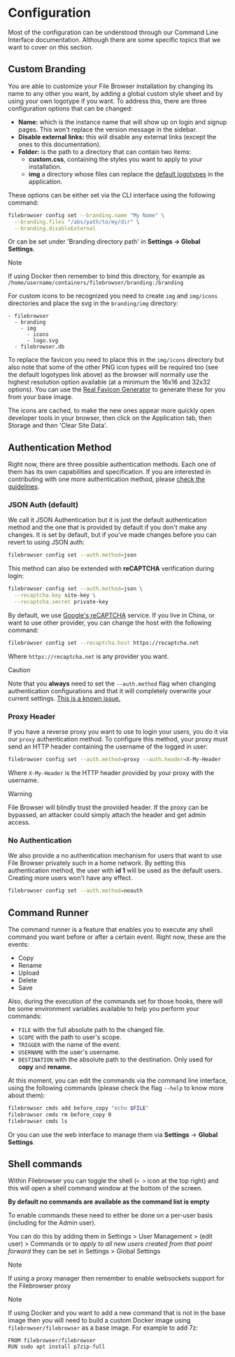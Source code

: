 # Configuration

Most of the configuration can be understood through our Command Line Interface documentation. Although there are some specific topics that we want to cover on this section.

## Custom Branding

You are able to customize your File Browser installation by changing its name to any other you want, by adding a global custom style sheet and by using your own logotype if you want. To address this, there are three configuration options that can be changed:

* **Name:** which is the instance name that will show up on login and signup pages. This won't replace the version message in the sidebar.
* **Disable external links:** this will disable any external links (except the ones to this documentation).
* **Folder:** is the path to a directory that can contain two items:
  * **custom.css**, containing the styles you want to apply to your installation.
  * **img** a directory whose files can replace the [default logotypes](../frontend/public/img) in the application.

These options can be either set via the CLI interface using the following command:

```sh
filebrowser config set --branding.name "My Name" \
  --branding.files "/abs/path/to/my/dir" \
  --branding.disableExternal
```
Or can be set under 'Branding directory path' in **Settings → Global Settings**. 

> [!NOTE] 
>
> If using Docker then remember to bind this directory, for example as `/home/username/containers/filebrowser/branding:/branding`

For custom icons to be recognized you need to create `img` and `img/icons` directories and place the svg in the `branding/img` directory:

```
- filebrowser
  - branding
    - img
      - icons
      - logo.svg
  - filebrowser.db
```

To replace the favicon you need to place this in the `img/icons` directory but also note that some of the other PNG icon types will be required too (see the default logotypes link above) as the browser will normally use the highest resolution option available (at a minimum the 16x16 and 32x32 options). You can use the [Real Favicon Generator](https://realfavicongenerator.net/) to generate these for you from your base image.  

The icons are cached, to make the new ones appear more quickly open developer tools in your browser, then click on the Application tab, then Storage and then 'Clear Site Data'.

## Authentication Method

Right now, there are three possible authentication methods. Each one of them has its own capabilities and specification. If you are interested in contributing with one more authentication method, please [check the guidelines](./contributing.md).

### JSON Auth (default)

We call it JSON Authentication but it is just the default authentication method and the one that is provided by default if you don't make any changes. It is set by default, but if you've made changes before you can revert to using JSON auth:

```sh
filebrowser config set --auth.method=json
```

This method can also be extended with **reCAPTCHA** verification during login:

```sh
filebrowser config set --auth.method=json \
  --recaptcha.key site-key \
  --recaptcha.secret private-key
```

By default, we use [Google's reCAPTCHA](https://developers.google.com/recaptcha/docs/display) service. If you live in China, or want to use other provider, you can change the host with the following command:

```sh
filebrowser config set --recaptcha.host https://recaptcha.net
```

Where `https://recaptcha.net` is any provider you want.


> [!CAUTION]
> 
> Note that you **always** need to set the `--auth.method` flag when changing authentication configurations and that it will completely overwrite your current settings. [This is a known issue.](https://github.com/filebrowser/filebrowser/issues/715)

### Proxy Header

If you have a reverse proxy you want to use to login your users, you do it via our `proxy` authentication method. To configure this method, your proxy must send an HTTP header containing the username of the logged in user:

```sh
filebrowser config set --auth.method=proxy --auth.header=X-My-Header
```

Where `X-My-Header` is the HTTP header provided by your proxy with the username.

> [!WARNING]
> 
> File Browser will blindly trust the provided header. If the proxy can be bypassed, an attacker could simply attach the header and get admin access.

### No Authentication

We also provide a no authentication mechanism for users that want to use File Browser privately such in a home network. By setting this authentication method, the user with **id 1** will be used as the default users. Creating more users won't have any effect.

```sh
filebrowser config set --auth.method=noauth
```

## Command Runner

The command runner is a feature that enables you to execute any shell command you want before or after a certain event. Right now, these are the events:

* Copy
* Rename
* Upload
* Delete
* Save

Also, during the execution of the commands set for those hooks, there will be some environment variables available to help you perform your commands:

* `FILE` with the full absolute path to the changed file.
* `SCOPE` with the path to user's scope.
* `TRIGGER` with the name of the event.
* `USERNAME` with the user's username.
* `DESTINATION` with the absolute path to the destination. Only used for **copy** and **rename.**

At this moment, you can edit the commands via the command line interface, using the following commands \(please check the flag `--help` to know more about them\):

```bash
filebrowser cmds add before_copy "echo $FILE"
filebrowser cmds rm before_copy 0
filebrowser cmds ls
```

Or you can use the web interface to manage them via **Settings** → **Global Settings**.


## Shell commands

Within Filebrowser you can toggle the shell (`< >` icon at the top right) and this will open a shell command window at the bottom of the screen.

**By default no commands are available as the command list is empty**

To enable commands these need to either be done on a per-user basis (including for the Admin user).

You can do this by adding them in Settings > User Management > (edit user) > Commands or to *apply to all new users created from that point forward* they can be set in Settings > Global Settings

> [!NOTE]
> 
> If using a proxy manager then remember to enable websockets support for the Filebrowser proxy

> [!NOTE]
> 
> If using Docker and you want to add a new command that is not in the base image then you will need to build a custom Docker image using `filebrowser/filebrowser` as a base image.  For example to add 7z:
> 
> ```docker
> FROM filebrowser/filebrowser
> RUN sudo apt install p7zip-full
> ```

